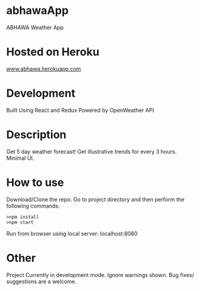 # abhawaApp
ABHAWA Weather App

# Hosted on Heroku
www.abhawa.herokuapp.com

# Development
Built Using React and Redux
Powered by OpenWeather API

# Description
Get 5 day weather forecast!
Get illustrative trends for every 3 hours.
Minimal UI.

# How to use
Download/Clone the repo. Go to project directory and then perform the following commands:
```
>npm install
>npm start

```
Run from browser using local server: localhost:8080

# Other
Project Currently in development mode.
Ignore warnings shown.
Bug fixes/ suggestions are a welcome.



